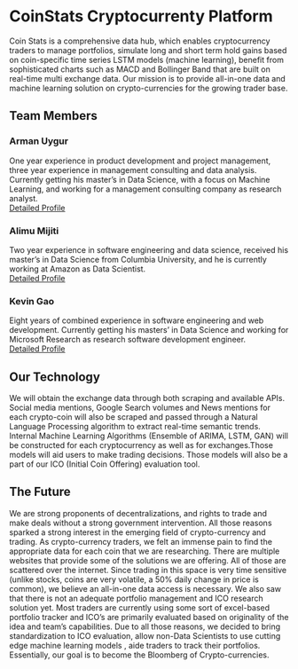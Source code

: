 # CoinStats Cryptocurrenty Platform
Coin Stats is a comprehensive data hub, which enables cryptocurrency traders to manage portfolios, simulate long and short term hold gains based on coin-specific time series LSTM models (machine learning), benefit from sophisticated charts such as MACD and Bollinger Band that are built on real-time multi exchange data. Our mission is to provide all-in-one data and machine learning solution on crypto-currencies for the growing trader base.

## Team Members

### Arman Uygur
One year experience in product development and project management, three year experience in management consulting and data analysis. Currently getting his master’s in Data Science, with a focus on Machine Learning, and working for a management consulting company as research analyst.   
[Detailed Profile](https://www.linkedin.com/in/armanuygur/) 

### Alimu Mijiti
Two year experience in software engineering and data science, received his master’s in Data Science from Columbia University, and he is currently working at Amazon as Data Scientist.    
[Detailed Profile](https://www.linkedin.com/in/alimu-mijiti-54934ba3/)

### Kevin Gao
Eight years of combined experience in software engineering and web development. Currently getting his masters’ in Data Science and working for Microsoft Research as research software development engineer.    
[Detailed Profile](https://www.linkedin.com/in/kevinleogao/)


## Our Technology 
We will obtain the exchange data through both scraping and available APIs. Social media mentions, Google Search volumes and News mentions for each crypto-coin will also be scraped and passed through a Natural Language Processing algorithm to extract real-time semantic trends. Internal Machine Learning Algorithms (Ensemble of ARIMA, LSTM, GAN) will be constructed for each cryptocurrency as well as for exchanges.Those models will aid users to make trading decisions. Those models will also be a part of our ICO (Initial Coin Offering) evaluation tool.


## The Future 
We are strong proponents of decentralizations, and rights to trade and make deals without a strong government intervention. All those reasons sparked a strong interest in the emerging field of crypto-currency and trading. As crypto-currency traders, we felt an immense pain to find the appropriate data for each coin that we are researching. There are multiple websites that provide some of the solutions we are offering. All of those are scattered over the internet. Since trading in this space is very time sensitive (unlike stocks, coins are very volatile, a 50% daily change in price is common), we believe an all-in-one data access is necessary. We also saw that there is not an adequate portfolio management and ICO research solution yet. Most traders are currently using some sort of excel-based portfolio tracker and ICO’s are primarily evaluated based on originality of the idea and team’s capabilities. Due to all those reasons, we decided to bring standardization to ICO evaluation, allow non-Data Scientists to use cutting edge machine learning models , aide traders to track their portfolios. Essentially, our goal is to become the Bloomberg of Crypto-currencies.


